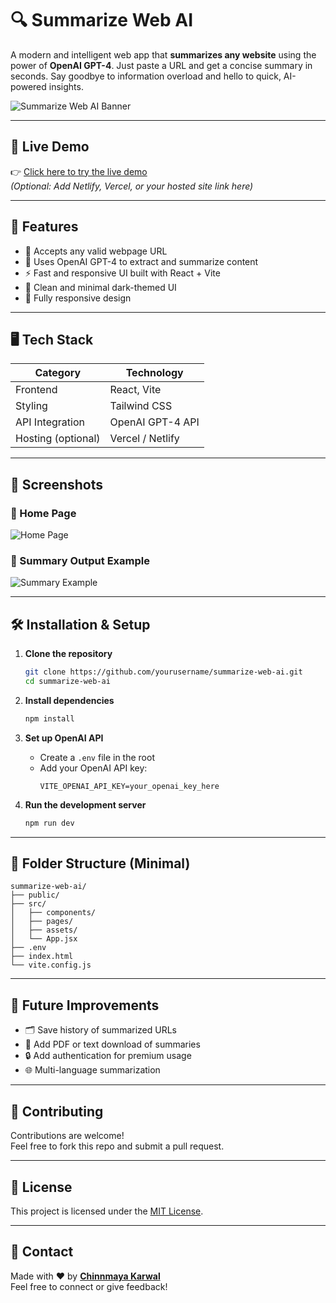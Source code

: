 
# 🔍 Summarize Web AI

A modern and intelligent web app that **summarizes any website** using the power of **OpenAI GPT-4**. Just paste a URL and get a concise summary in seconds. Say goodbye to information overload and hello to quick, AI-powered insights.

![Summarize Web AI Banner](./assets/banner.png) <!-- Replace with your actual image path -->

---

## 🚀 Live Demo

👉 [Click here to try the live demo](https://your-deployed-link.com)  
*(Optional: Add Netlify, Vercel, or your hosted site link here)*

---

## 🧠 Features

- 🔗 Accepts any valid webpage URL
- 🧠 Uses OpenAI GPT-4 to extract and summarize content
- ⚡ Fast and responsive UI built with React + Vite
- 🌙 Clean and minimal dark-themed UI
- 📱 Fully responsive design

---

## 🖥️ Tech Stack

| Category       | Technology         |
|----------------|--------------------|
| Frontend       | React, Vite        |
| Styling        | Tailwind CSS       |
| API Integration| OpenAI GPT-4 API   |
| Hosting (optional) | Vercel / Netlify |

---

## 📸 Screenshots

### 🔹 Home Page

![Home Page](./assets/screenshot1.png)

### 🔹 Summary Output Example

![Summary Example](./assets/screenshot2.png)

---

## 🛠️ Installation & Setup

1. **Clone the repository**
   ```bash
   git clone https://github.com/yourusername/summarize-web-ai.git
   cd summarize-web-ai
   ```

2. **Install dependencies**
   ```bash
   npm install
   ```

3. **Set up OpenAI API**
   - Create a `.env` file in the root
   - Add your OpenAI API key:
     ```env
     VITE_OPENAI_API_KEY=your_openai_key_here
     ```

4. **Run the development server**
   ```bash
   npm run dev
   ```

---

## 🧩 Folder Structure (Minimal)

```
summarize-web-ai/
├── public/
├── src/
│   ├── components/
│   ├── pages/
│   ├── assets/
│   └── App.jsx
├── .env
├── index.html
└── vite.config.js
```

---

## 📌 Future Improvements

- 🗂️ Save history of summarized URLs
- 📄 Add PDF or text download of summaries
- 🔒 Add authentication for premium usage
- 🌐 Multi-language summarization

---

## 🤝 Contributing

Contributions are welcome!  
Feel free to fork this repo and submit a pull request.

---

## 📃 License

This project is licensed under the [MIT License](LICENSE).

---

## 💬 Contact

Made with ❤️ by **[Chinnmaya Karwal](https://github.com/chinnmaya-karwal)**  
Feel free to connect or give feedback!

